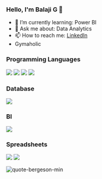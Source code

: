 ### Hello, I'm Balaji G 👋

- 🌱 I’m currently learning: Power BI
- 💬 Ask me about: Data Analytics
- 📫 How to reach me: [LinkedIn](www.linkedin.com/in/balajig03)
-  Gymaholic

### Programming Languages 
<img src="https://img.icons8.com/external-becris-flat-becris/64/000000/external-r-data-science-becris-flat-becris.png"/> <img src="https://img.icons8.com/color/48/000000/python--v1.png"/> <img src="https://img.icons8.com/fluency/48/000000/matlab.png"/> <img src="https://img.icons8.com/color/48/000000/c-plus-plus-logo.png"/>

### Database 
<img src="https://img.icons8.com/fluency/48/000000/mysql-logo.png"/>

### BI 
<img src="https://img.icons8.com/color/48/000000/tableau-software.png"/>

### Spreadsheets 
<img src="https://img.icons8.com/color/48/000000/ms-excel.png"/> <img src="https://img.icons8.com/color/48/000000/google-sheets.png"/>

![quote-bergeson-min](https://user-images.githubusercontent.com/96980544/148249786-cfb568e9-9850-4978-89d6-d7d02656f20d.jpg)
